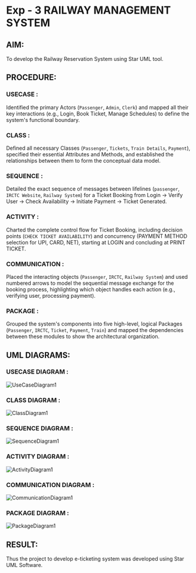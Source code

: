 # Exp - 3 RAILWAY MANAGEMENT SYSTEM

## AIM:
To develop the Railway Reservation System using Star UML tool.
## PROCEDURE:
### USECASE :
Identified the primary Actors (`Passenger`, `Admin`, `Clerk`) and mapped all their key interactions (e.g., Login, Book Ticket, Manage Schedules) to define the system's functional boundary.

### CLASS :
Defined all necessary Classes (`Passenger`, `Tickets`, `Train Details`, `Payment`), specified their essential Attributes and Methods, and established the relationships between them to form the conceptual data model.

### SEQUENCE :
Detailed the exact sequence of messages between lifelines (`passenger`, `IRCTC Website`, `Railway System`) for a Ticket Booking from Login $\rightarrow$ Verify User $\rightarrow$ Check Availability $\rightarrow$ Initiate Payment $\rightarrow$ Ticket Generated.

### ACTIVITY :
Charted the complete control flow for Ticket Booking, including decision points (`CHECK TICKET AVAILABILITY`) and concurrency (PAYMENT METHOD selection for UPI, CARD, NET), starting at LOGIN and concluding at PRINT TICKET.

### COMMUNICATION :
Placed the interacting objects (`Passenger`, `IRCTC`, `Railway System`) and used numbered arrows to model the sequential message exchange for the booking process, highlighting which object handles each action (e.g., verifying user, processing payment).

### PACKAGE :
Grouped the system's components into five high-level, logical Packages (`Passenger`, `IRCTC`, `Ticket`, `Payment`, `Train`) and mapped the dependencies between these modules to show the architectural organization.

## UML DIAGRAMS:
### USECASE DIAGRAM :
![UseCaseDiagram1](https://github.com/user-attachments/assets/ed082ad2-c9b8-4f90-b396-dbcbc29d7a55)

### CLASS DIAGRAM :
![ClassDiagram1](https://github.com/user-attachments/assets/3044df34-17ce-4e83-ab75-dc5b00f1e0eb)

### SEQUENCE DIAGRAM :
![SequenceDiagram1](https://github.com/user-attachments/assets/c91b92cd-fc07-4c41-b3c9-82dd5f4a6a76)

### ACTIVITY DIAGRAM :
![ActivityDiagram1](https://github.com/user-attachments/assets/6cd09e59-92eb-47c4-9e4b-a8d2345685da)

### COMMUNICATION DIAGRAM :
![CommunicationDiagram1](https://github.com/user-attachments/assets/a2bea892-7ca4-4bb9-b748-52695742e58a)

### PACKAGE DIAGRAM :
![PackageDiagram1](https://github.com/user-attachments/assets/47da31b9-14b7-4a53-a542-9eff55de5826)

## RESULT:
Thus the project to develop e-ticketing system was developed using Star UML Software.
